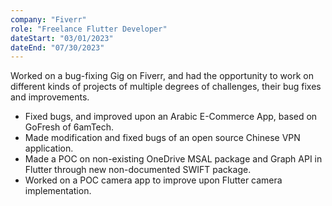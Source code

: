 ```yaml
---
company: "Fiverr"
role: "Freelance Flutter Developer"
dateStart: "03/01/2023"
dateEnd: "07/30/2023"
---
```


Worked on a bug-fixing Gig on Fiverr, and had the opportunity to work on different kinds of projects of multiple degrees of challenges, their bug fixes and improvements.

- Fixed bugs, and improved upon an Arabic E-Commerce App, based on GoFresh of 6amTech.
- Made modification and fixed bugs of an open source Chinese VPN application.
- Made a POC on non-existing OneDrive MSAL package and Graph API in Flutter through new non-documented SWIFT package.
- Worked on a POC camera app to improve upon Flutter camera implementation.
